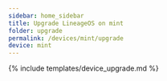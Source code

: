 ```yaml
---
sidebar: home_sidebar
title: Upgrade LineageOS on mint
folder: upgrade
permalink: /devices/mint/upgrade
device: mint
---
```

{% include templates/device_upgrade.md %}
